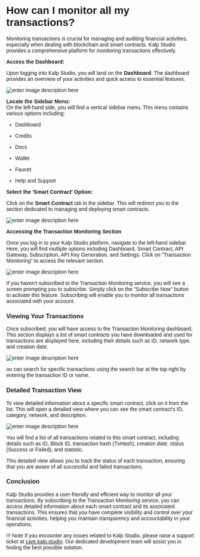 <style>  body { font-family: "Source Sans 3", sans-serif!important; }</style>

<link  href="https://fonts.googleapis.com/css2?family=Source+Sans+3:ital,wght@0,200..900;1,200..900&display=swap"  rel="stylesheet">  <link  rel="stylesheet"  href="https://fonts.googleapis.com/icon?family=Material+Icons">


# How can I monitor all my transactions?

Monitoring transactions is crucial for managing and auditing financial activities, especially when dealing with blockchain and smart contracts. Kalp Studio provides a comprehensive platform for monitoring transactions effectively.

**Access the Dashboard:**

Upon logging into Kalp Studio, you will land on the **Dashboard**. The dashboard provides an overview of your activities and quick access to essential features.

![enter image description here](https://doc-images-kalp-studio.s3.ap-south-1.amazonaws.com/2.+Dashboard/3.png)

**Locate the Sidebar Menu:**  
On the left-hand side, you will find a vertical sidebar menu. This menu contains various options including:

-   Dashboard
    
-   Credits
    
-   Docs
    
-   Wallet
    
-   Faucet
    
-   Help and Support
    

**Select the 'Smart Contract' Option:**

Click on the **Smart Contract** tab in the sidebar. This will redirect you to the section dedicated to managing and deploying smart contracts.

![enter image description here](https://doc-images-kalp-studio.s3.ap-south-1.amazonaws.com/8.+Transactions/1.png)

**Accessing the Transaction Monitoring Section**

Once you log in to your Kalp Studio platform, navigate to the left-hand sidebar. Here, you will find multiple options including Dashboard, Smart Contract, API Gateway, Subscription, API Key Generation, and Settings. Click on "Transaction Monitoring" to access the relevant section.

![enter image description here](https://doc-images-kalp-studio.s3.ap-south-1.amazonaws.com/8.+Transactions/2.png)

If you haven't subscribed to the Transaction Monitoring service, you will see a screen prompting you to subscribe. Simply click on the "Subscribe Now" button to activate this feature. Subscribing will enable you to monitor all transactions associated with your account.

### **Viewing Your Transactions**

Once subscribed, you will have access to the Transaction Monitoring dashboard. This section displays a list of smart contracts you have downloaded and used for transactions are displayed here, including their details such as ID, network type, and creation date.

![enter image description here](https://doc-images-kalp-studio.s3.ap-south-1.amazonaws.com/8.+Transactions/3.png)


ou can search for specific transactions using the search bar at the top right by entering the transaction ID or name.

### **Detailed Transaction View**

To view detailed information about a specific smart contract, click on it from the list. This will open a detailed view where you can see the smart contract's ID, category, network, and description.

![enter image description here](https://doc-images-kalp-studio.s3.ap-south-1.amazonaws.com/7.png)

You will find a list of all transactions related to this smart contract, including details such as ID, Block ID, transaction hash (TxHash), creation date, status (Success or Failed), and statistic.

This detailed view allows you to track the status of each transaction, ensuring that you are aware of all successful and failed transactions.

### **Conclusion**

Kalp Studio provides a user-friendly and efficient way to monitor all your transactions. By subscribing to the Transaction Monitoring service, you can access detailed information about each smart contract and its associated transactions. This ensures that you have complete visibility and control over your financial activities, helping you maintain transparency and accountability in your operations.

!!! Note
    If you encounter any issues related to Kalp Studio, please raise a support ticket at [care.kalp.studio](mailto:care.kalp.studio). Our dedicated development team will assist you in finding the best possible solution.